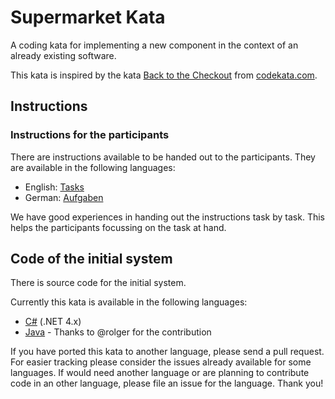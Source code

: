 # Supermarket Kata
A coding kata for implementing a new component in the context of an already existing software.

This kata is inspired by the kata [Back to the Checkout](http://codekata.com/kata/kata09-back-to-the-checkout/) from [codekata.com](http://codekata.com).

## Instructions

### Instructions for the participants
There are instructions available to be handed out to the participants. They are available in the following languages:

- English: [Tasks](Tasks.md)
- German: [Aufgaben](Aufgaben.md)

We have good experiences in handing out the instructions task by task. This helps the participants focussing on the task at hand.

## Code of the initial system
There is source code for the initial system.

Currently this kata is available in the following languages:
- [C#](CSharp/) (.NET 4.x)
- [Java](java/) - Thanks to @rolger for the contribution

If you have ported this kata to another language, please send a pull request. For easier tracking please consider the issues already available for some languages. If would need another language or are planning to contribute code in an other language, please file an issue for the language. Thank you!

